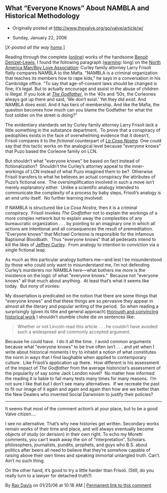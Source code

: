 ## What “Everyone Knows” About NAMBLA and Historical Methodology

 * Originally posted at http://www.thevalve.org/go/valve/article/w/

* Sunday, January 22, 2006 

\[_X-posted all the way [home](http://acephalous.typepad.com/)._\]

Reading through the complete ([online](http://www.benoitlewis.com/content.php4?page=portfolio&n=2&h=2&f=2)) works of the handsome [Benoit Denizet-Lewis](http://www.benoitlewis.com/public/images/benoit_photo2.jpg), I found the following paragraph ([warning](http://nogreatmatter.blogspot.com/2006/01/way-we-read-now.html): long) on the [North America Man/Boy Love Association](http://216.220.97.17/): 
Curley family attorney Larry Frisoli flatly compares NAMBLA to the Mafia. "NAMBLA is a criminal organization that teaches its members how to rape kids," he says in a conversation in his Cambridge office. "To say that age-of-consent laws should be changed is fine; it’s legal. But to actually encourage and assist in the abuse of children is illegal. If you look at [_The Godfather_](http://www.amazon.com/exec/obidos/redirect?link_code=ur2&tag=diesekoschmar-20&camp=1789&creative=9325&path=external-search%3Fsearch-type=ss%26index=blended%26keyword=The%20Godfather), in the ‘40s and ‘50s, the Corleones always got up there and said, ‘We don’t exist.’ Yet they did exist. And NAMBLA does exist. And it has tiers of membership. And like the Mafia, the question becomes how much can you blame the Godfather for what the foot soldier on the street is doing?"

The evidentiary standards set by Curley family attorney Larry Frisoli lack a little something in the substance department.  To prove that a conspiracy of pedophiles exists in the face of overwhelming evidence that it doesn’t, Frisoli compares it to the _fictional_ counterpart of _[La Cosa Nostra](http://www.fbi.gov/hq/cid/orgcrime/lcn/lcn.htm)._ One could say that this tactic works on the analogical level because "everyone knows" that Puzo based the Corleone family on LCN. 

But shouldn’t what "everyone knows" be based on fact instead of fictionalization?  Shouldn’t the Curley’s attorney appeal to the inner-workings of LCN instead of what Puzo imagined them to be?  Otherwise Frisoli transfers to what he believes an actual conspiracy the attributes of Puzo’s fictional one.  The oversimplification involved in such a move isn’t merely explanatory either.  Unlike a scientific analogy intended to communicate the complexity of a process by baby steps, Frisoli’s analogy is an end unto itself.  No further learning involved: 

If NAMBLA is structured like _La Cosa Nostra_, then it is a criminal conspiracy.  Frisoli invokes _The Godfather_ not to explain the workings of a more complex network but to explain away the complexities of any bureaucratic organization . . . by pointing to an imaginary one in which all actions are intentional and all consequences the result of premeditation.  "Everyone knows" that Michael Corleone is responsible for the infamous Baptismal Bloodbath.  Thus "everyone knows" that all pederasts intend to kill the likes of [Jeffrey Curley](http://www.prospect.org/print/V11/24/kaminer-w.html).  From analogy to intention to conviction via a single fictional leap. 

As much as this particular analogy bothers me—and lest I be misunderstood by those who could only want to misunderstand me, I’m not defending Curley’s murderers nor NAMBLA here—what bothers me more is the insistence on the logic of what "everyone knows."  Because not "everyone knows" all that much about anything.  At least that’s what it seems like today.  But irony of ironies:

My dissertation is predicated on the notion that there are some things that "everyone knows" and that these things are so pervasive they appear in almost all the literary and popular writing of the period.  So when reading a surprisingly (given its title and general approach) [thorough and convincing historical work](http://www.amazon.com/exec/obidos/redirect?link_code=ur2&tag=diesekoschmar-20&camp=1789&creative=9325&path=http%3A%2F%2Fwww.amazon.com%2Fgp%2Fproduct%2F0618551166) I shouldn’t stumble choke die on sentences like:

> Whether or not Lincoln read this article . . . he couldn’t have avoided such a widespread and commonly accepted argument.

Because he could have.  I do it all the time.  I avoid common arguments because what "everyone knows" to be true often isn’t . . . and yet when I write about historical moments I try to inhabit a notion of what constitutes the norm in ways that I find laughable when applied to contemporary culture.  Like Frisoli’s application up there.  How different is his assessment of the impact of _The Godfather_ from the average historicist’s assessment of the popularity of say some Jack London novel?  No matter how informed the reading it is liable to fail many tests many times for many reasons.  I’m not sure I like that but I don’t see many alternatives.  If we recreate the past to fit our image of it again and again and again then how are we better than the New Dealers who invented Social Darwinism to justify their policies?  

---

It seems that most of the comment action’s at your place, but to be a good Valve citizen....

I see _no_ alternative. That’s why new histories get written. Secondary works remain works of their time and place, and will always eventually become objects of study (or derision) in their own right. To echo my Moretti comments, you can’t wash away the sin of “interpretation”. Scholars. philosophers, journalists, pundits, prophets, and guys who B.S. about politics after beers all need to believe that they’re somehow capable of raising above their own times and speaking immortal untangled truth. Can’t. Ain’t no such thing.

On the other hand, it’s good to try a little harder than Frisoli. (Still, do you really turn to a lawyer for detached truth?)

By [Ray Davis](http://www.pseudopodium.org/) on 01/25/06 at 10:18 AM | [Permanent link to this comment](http://www.thevalve.org/go/valve/article/w/#6848)

